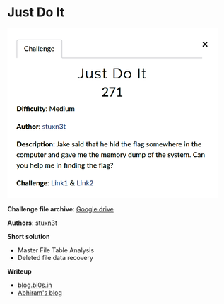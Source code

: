 # Just Do It

![description](description.png)

**Challenge file archive**: [Google drive](https://drive.google.com/file/d/125Dm-5u2LiVqlFWMmpMbZGgpOwop8-G3/view)

**Authors**: [stuxn3t](https://twitter.com/_abhiramkumar)

**Short solution**

+ Master File Table Analysis
+ Deleted file data recovery

**Writeup**

+ [blog.bi0s.in](https://blog.bi0s.in/2019/09/24/Forensics/InCTFi19-JustDoIt/)
+ [Abhiram's blog](https://stuxnet999.github.io/inctfi/2019/09/04/InCTFi19-JustDoIt.html)